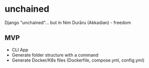 # unchained

 Django "unchained"... but in Nim 
 Durāru (Akkadian) - freedom

## MVP
- CLI App
- Generate folder structure with a command
- Generate Docker/K8s files (Dockerfile, compose.yml, config.yml)
